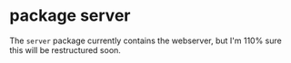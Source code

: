 # package server

The `server` package currently contains the webserver, but I'm 110% sure this will be restructured soon.
